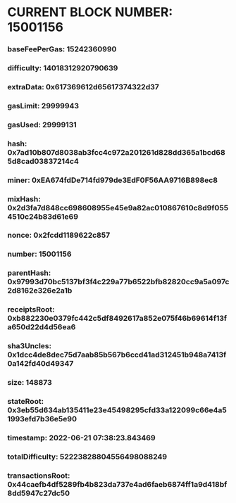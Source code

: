 # CURRENT BLOCK NUMBER: 15001156

### baseFeePerGas: 15242360990
### difficulty: 14018312920790639
### extraData: 0x617369612d65617374322d37
### gasLimit: 29999943
### gasUsed: 29999131
### hash: 0x7ad10b807d8038ab3fcc4c972a201261d828dd365a1bcd685d8cad03837214c4
### miner: 0xEA674fdDe714fd979de3EdF0F56AA9716B898ec8
### mixHash: 0x2d3fa7d848cc698608955e45e9a82ac010867610c8d9f0554510c24b83d61e69
### nonce: 0x2fcdd1189622c857
### number: 15001156
### parentHash: 0x97993d70bc5137bf3f4c229a77b6522bfb82820cc9a5a097c2d8162e326e2a1b
### receiptsRoot: 0xb882230e0379fc442c5df8492617a852e075f46b69614f13fa650d22d4d56ea6
### sha3Uncles: 0x1dcc4de8dec75d7aab85b567b6ccd41ad312451b948a7413f0a142fd40d49347
### size: 148873
### stateRoot: 0x3eb55d634ab135411e23e45498295cfd33a122099c66e4a51993efd7b36e5e90
### timestamp: 2022-06-21 07:38:23.843469
### totalDifficulty: 52223828804556498088249
### transactionsRoot: 0x44caefb4df5289fb4b823da737e4ad6faeb6874ff1a9d418bf8dd5947c27dc50

